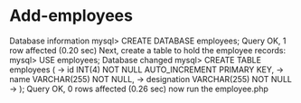 # Add-employees
Database information
mysql> CREATE DATABASE employees;
Query OK, 1 row affected (0.20 sec)
Next, create a table to hold the employee records:
mysql> USE employees;
Database changed
mysql> CREATE TABLE employees (
-> id INT(4) NOT NULL AUTO_INCREMENT PRIMARY KEY,
-> name VARCHAR(255) NOT NULL,
-> designation VARCHAR(255) NOT NULL
-> );
Query OK, 0 rows affected (0.26 sec)
now run the employee.php
